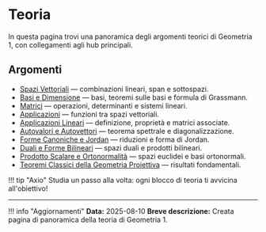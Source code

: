 <!-- Changelog: creata pagina di panoramica della teoria di Geometria 1. -->

# Teoria

In questa pagina trovi una panoramica degli argomenti teorici di Geometria 1, con collegamenti agli hub principali.

## Argomenti

- [Spazi Vettoriali](spazi-vettoriali/index.md) — combinazioni lineari, span e sottospazi.
- [Basi e Dimensione](basi-e-dimensione/index.md) — basi, teoremi sulle basi e formula di Grassmann.
- [Matrici](matrici/index.md) — operazioni, determinanti e sistemi lineari.
- [Applicazioni](applicazioni/index.md) — funzioni tra spazi vettoriali.
- [Applicazioni Lineari](applicazioni-lineari/index.md) — definizione, proprietà e matrici associate.
- [Autovalori e Autovettori](autovalori-e-autovettori/index.md) — teorema spettrale e diagonalizzazione.
- [Forme Canoniche e Jordan](forme-canoniche-e-jordan/index.md) — riduzioni e forma di Jordan.
- [Duali e Forme Bilineari](duali-e-forme-bilineari/index.md) — spazi duali e prodotti bilineari.
- [Prodotto Scalare e Ortonormalità](prodotto-scalare-e-ortonormalita/index.md) — spazi euclidei e basi ortonormali.
- [Teoremi Classici della Geometria Proiettiva](teoremi-classici-geometria-proiettiva/index.md) — risultati fondamentali.

!!! tip "Axio"
    Studia un passo alla volta: ogni blocco di teoria ti avvicina all'obiettivo!

---

!!! info "Aggiornamenti"
    **Data:** 2025-08-10
    **Breve descrizione:** Creata pagina di panoramica della teoria di Geometria 1.
